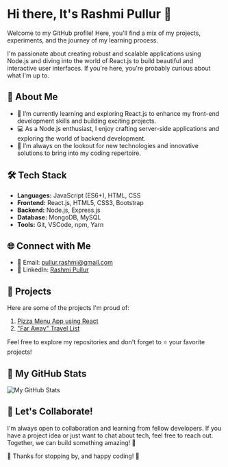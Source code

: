 # Hi there, It's Rashmi Pullur 👋

Welcome to my GitHub profile! Here, you'll find a mix of my projects, experiments, and the journey of my learning process.

I'm passionate about creating robust and scalable applications using Node.js and diving into the world of React.js to build beautiful and interactive user interfaces. If you're here, you're probably curious about what I'm up to.

## 🚧 About Me

- 🌱 I’m currently learning and exploring React.js to enhance my front-end development skills and building exciting projects.
- 💻 As a Node.js enthusiast, I enjoy crafting server-side applications and exploring the world of backend development.
- 🔭 I’m always on the lookout for new technologies and innovative solutions to bring into my coding repertoire.

## 🛠️ Tech Stack

- **Languages:** JavaScript (ES6+), HTML, CSS
- **Frontend:** React.js, HTML5, CSS3, Bootstrap
- **Backend:** Node.js, Express.js
- **Database:** MongoDB, MySQL
- **Tools:** Git, VSCode, npm, Yarn

## 🌐 Connect with Me

- 📧 Email: pullur.rashmi@gmail.com
- 💼 LinkedIn: [Rashmi Pullur](www.linkedin.com/in/rashmi-pullur)

## 🌟 Projects

Here are some of the projects I'm proud of:

1. [Pizza Menu App using React](https://github.com/rashpullur/react-pizza-menu)
2. ["Far Away" Travel List](https://github.com/rashpullur/travel-list)

Feel free to explore my repositories and don't forget to ⭐️ your favorite projects!

## 🌟 My GitHub Stats

![My GitHub Stats](https://github-readme-stats.vercel.app/api?username=rashpullur&show_icons=true&hide=contribs&theme=radical)

## 🤝 Let's Collaborate!

I'm always open to collaboration and learning from fellow developers. If you have a project idea or just want to chat about tech, feel free to reach out. Together, we can build something amazing! 🚀

🙏 Thanks for stopping by, and happy coding! 🎉


